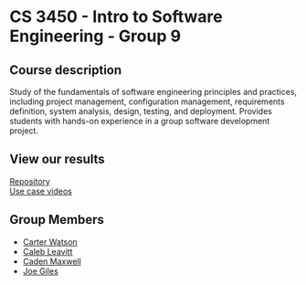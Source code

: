 # CS 3450 - Intro to Software Engineering - Group 9
## Course description
Study of the fundamentals of software engineering principles and practices, including project management, configuration management, requirements definition, system analysis, design, testing, and deployment. Provides students with hands-on experience in a group software development project.

## View our results
[Repository](https://github.com/CS3450-Group9/CS3450-Group9)\
[Use case videos](https://www.youtube.com/playlist?list=PLY7a540W2V3Uface3frI61mU53oRxRQO-)

## Group Members
* [Carter Watson](https://github.com/cartwatson)
* [Caleb Leavitt](https://github.com/Irion7-1)
* [Caden Maxwell](https://github.com/caden-maxwell)
* [Joe Giles](https://github.com/jeonix)
